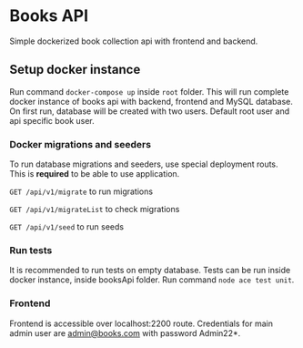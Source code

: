 # Books API
Simple dockerized book collection api with frontend and backend.

## Setup docker instance
Run command `docker-compose up` inside `root` folder.
This will run complete docker instance of books api with backend, frontend and MySQL database.
On first run, database will be created with two users. Default root user and api specific book user.

### Docker migrations and seeders
To run database migrations and seeders, use special deployment routs.
This is **required** to be able to use application. 

`GET /api/v1/migrate` to run migrations

`GET /api/v1/migrateList` to check migrations

`GET /api/v1/seed` to run seeds

### Run tests
It is recommended to run tests on empty database. Tests can be run inside docker instance, inside booksApi folder.
Run command `node ace test unit`.


### Frontend
Frontend is accessible over localhost:2200 route. Credentials for main admin user are admin@books.com with password Admin22*.